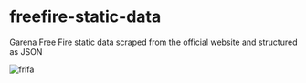 # freefire-static-data
Garena Free Fire static data scraped from the official website and structured as JSON


![frifa](https://i.ytimg.com/vi/kKdw5v66QnI/maxresdefault.jpg)
